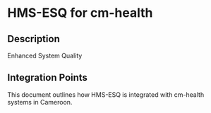 # HMS-ESQ for cm-health

## Description

Enhanced System Quality

## Integration Points

This document outlines how HMS-ESQ is integrated with cm-health systems in Cameroon.
